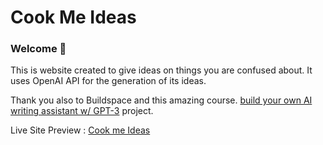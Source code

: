 # Cook Me Ideas 
### Welcome 👋
This is website created to give ideas on things you are confused about. It uses OpenAI API for the generation of its ideas.

Thank you also to Buildspace and this amazing course.
[build your own AI writing assistant w/ GPT-3](https://buildspace.so/builds/ai-writer) project.

Live Site Preview : [Cook me Ideas](https://cookmeideas-production.up.railway.app/)
